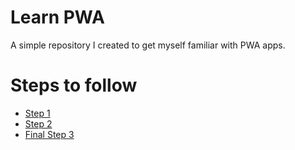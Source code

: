 
# Learn PWA

A simple repository I created to get myself familiar with PWA apps.


# Steps to follow

 - [Step 1](./step-1)
 - [Step 2](./step-2)
 - [Final Step 3](./step-3)

